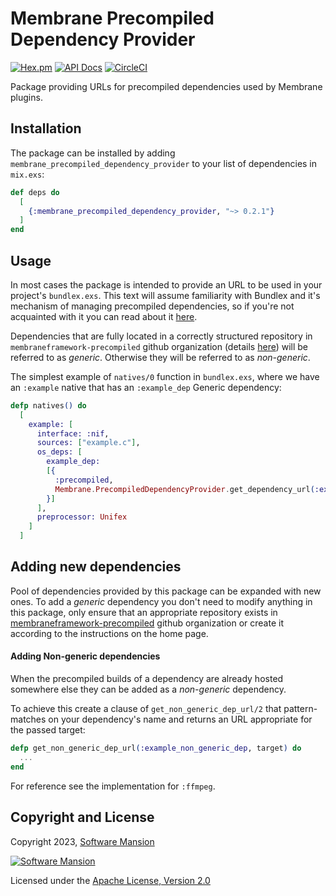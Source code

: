 # Membrane Precompiled Dependency Provider

[![Hex.pm](https://img.shields.io/hexpm/v/membrane_precompiled_dependency_provider.svg)](https://hex.pm/packages/membrane_precompiled_dependency_provider)
[![API Docs](https://img.shields.io/badge/api-docs-yellow.svg?style=flat)](https://hexdocs.pm/membrane_precompiled_dependency_provider/)
[![CircleCI](https://circleci.com/gh/membraneframework/membrane_precompiled_dependency_provider.svg?style=svg)](https://circleci.com/gh/membraneframework/membrane_precompiled_dependency_provider)

Package providing URLs for precompiled dependencies used by Membrane plugins.

## Installation

The package can be installed by adding `membrane_precompiled_dependency_provider` to your list of dependencies in `mix.exs`:

```elixir
def deps do
  [
    {:membrane_precompiled_dependency_provider, "~> 0.2.1"}
  ]
end
```

## Usage

In most cases the package is intended to provide an URL to be used in your project's `bundlex.exs`. This text will assume familiarity with Bundlex and it's mechanism of managing precompiled dependencies, so if you're not acquainted with it you can read about it [here](https://hexdocs.pm/bundlex/readme.html).

Dependencies that are fully located in a correctly structured repository in `membraneframework-precompiled` github organization (details [here](https://github.com/membraneframework-precompiled)) will be referred to as _generic_. Otherwise they will be referred to as _non-generic_.

The simplest example of `natives/0` function in `bundlex.exs`, where we have an `:example` native that has an `:example_dep` Generic dependency:

```elixir
defp natives() do
  [
    example: [
      interface: :nif,
      sources: ["example.c"],
      os_deps: [
        example_dep: 
        [{
          :precompiled, 
          Membrane.PrecompiledDependencyProvider.get_dependency_url(:example_dep, "1.2.3")
        }]
      ],
      preprocessor: Unifex
    ]
  ]
```

## Adding new dependencies

Pool of dependencies provided by this package can be expanded with new ones. To add a _generic_ dependency you don't need to modify anything 
in this package, only ensure that an appropriate repository exists in [membraneframework-precompiled](https://github.com/membraneframework-precompiled) github 
organization or create it according to the instructions on the home page.

#### Adding Non-generic dependencies

When the precompiled builds of a dependency are already hosted somewhere else they can be added as a _non-generic_ dependency. 

To achieve this create a clause of `get_non_generic_dep_url/2` that pattern-matches on your dependency's name and returns an URL appropriate for the passed target:

```elixir
defp get_non_generic_dep_url(:example_non_generic_dep, target) do
  ...
end
```
 
For reference see the implementation for `:ffmpeg`.

## Copyright and License

Copyright 2023, [Software Mansion](https://swmansion.com/?utm_source=git&utm_medium=readme&utm_campaign=membrane)

[![Software Mansion](https://logo.swmansion.com/logo?color=white&variant=desktop&width=200&tag=membrane-github)](https://swmansion.com/?utm_source=git&utm_medium=readme&utm_campaign=membrane)

Licensed under the [Apache License, Version 2.0](LICENSE)
